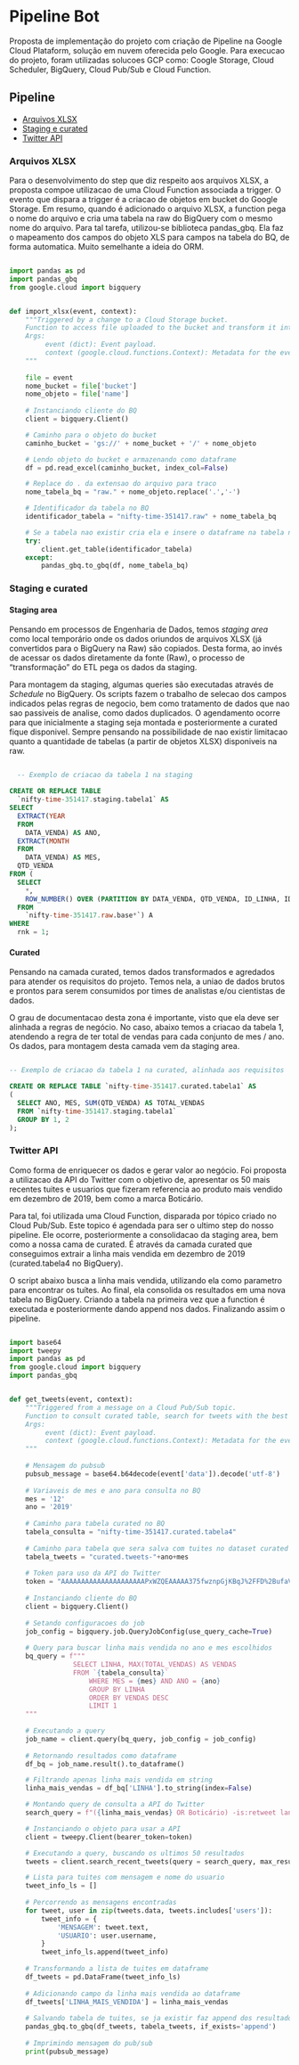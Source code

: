 # Pipeline Bot
Proposta de implementação do projeto com criação de Pipeline na Google Cloud Plataform, solução em nuvem oferecida pelo Google. Para execucao do projeto, foram utilizadas solucoes GCP como: Coogle Storage, Cloud Scheduler, BigQuery, Cloud Pub/Sub e Cloud Function.


## Pipeline

<!-- TOC start -->
- [Arquivos XLSX](#arquivos-xlsx)
- [Staging e curated](#staging-e-curated)
- [Twitter API](#twitter-api)
<!-- TOC end -->

### Arquivos XLSX

Para o desenvolvimento do step que diz respeito aos arquivos XLSX, a proposta compoe utilizacao de uma Cloud Function associada a trigger. O evento que dispara a trigger é a criacao de objetos em bucket do Google Storage. Em resumo, quando é adicionado o arquivo XLSX, a function pega o nome do arquivo e cria uma tabela na raw do BigQuery com o mesmo nome do arquivo. Para tal tarefa, utilizou-se biblioteca pandas_gbq. Ela faz o mapeamento dos campos do objeto XLS para campos na tabela do BQ, de forma automatica. Muito semelhante a ideia do ORM.

~~~python

import pandas as pd
import pandas_gbq
from google.cloud import bigquery


def import_xlsx(event, context):
    """Triggered by a change to a Cloud Storage bucket. 
    Function to access file uploaded to the bucket and transform it into a table in Bq.
    Args:
         event (dict): Event payload.
         context (google.cloud.functions.Context): Metadata for the event.
    """
    
    file = event
    nome_bucket = file['bucket']
    nome_objeto = file['name']
     
    # Instanciando cliente do BQ
    client = bigquery.Client()

    # Caminho para o objeto do bucket
    caminho_bucket = 'gs://' + nome_bucket + '/' + nome_objeto

    # Lendo objeto do bucket e armazenando como dataframe
    df = pd.read_excel(caminho_bucket, index_col=False)

    # Replace do . da extensao do arquivo para traco
    nome_tabela_bq = "raw." + nome_objeto.replace('.','-')

    # Identificador da tabela no BQ
    identificador_tabela = "nifty-time-351417.raw" + nome_tabela_bq

    # Se a tabela nao existir cria ela e insere o dataframe na tabela nova
    try:
        client.get_table(identificador_tabela)
    except:
        pandas_gbq.to_gbq(df, nome_tabela_bq)

~~~

### Staging e curated


#### Staging area

Pensando em processos de Engenharia de Dados, temos *staging area* como local temporário onde os dados oriundos de arquivos XLSX (já convertidos para o BigQuery na Raw) são copiados. Desta forma, ao invés de acessar os dados diretamente da fonte (Raw), o processo de “transformação” do ETL pega os dados da staging.

Para montagem da staging, algumas queries são executadas através de *Schedule* no BigQuery. Os scripts fazem o trabalho de selecao dos campos indicados pelas regras de negocio, bem como tratamento de dados que nao sao passiveis de analise, como dados duplicados. O agendamento ocorre para que inicialmente a staging seja montada e posteriormente a curated fique disponivel. Sempre pensando na possibilidade de nao existir limitacao quanto a quantidade de tabelas (a partir de objetos XLSX) disponiveis na raw.

~~~sql

  -- Exemplo de criacao da tabela 1 na staging

CREATE OR REPLACE TABLE
  `nifty-time-351417.staging.tabela1` AS
SELECT
  EXTRACT(YEAR
  FROM
    DATA_VENDA) AS ANO,
  EXTRACT(MONTH
  FROM
    DATA_VENDA) AS MES,
  QTD_VENDA
FROM (
  SELECT
    *,
    ROW_NUMBER() OVER (PARTITION BY DATA_VENDA, QTD_VENDA, ID_LINHA, ID_MARCA) AS rnk
  FROM
    `nifty-time-351417.raw.base*`) A
WHERE
  rnk = 1;

~~~

#### Curated

Pensando na camada curated, temos dados transformados e agredados para atender os requisitos do projeto. Temos nela, a uniao de dados brutos e prontos para serem consumidos por times de analistas e/ou cientistas de dados.

O grau de documentacao desta zona é importante, visto que ela deve ser alinhada a regras de negócio. No caso, abaixo temos a criacao da tabela 1, atendendo a regra de ter total de vendas para cada conjunto de mes / ano. Os dados, para montagem desta camada vem da staging area.

~~~sql

-- Exemplo de criacao da tabela 1 na curated, alinhada aos requisitos

CREATE OR REPLACE TABLE `nifty-time-351417.curated.tabela1` AS 
(
  SELECT ANO, MES, SUM(QTD_VENDA) AS TOTAL_VENDAS
  FROM `nifty-time-351417.staging.tabela1`
  GROUP BY 1, 2
);

~~~


### Twitter API

Como forma de enriquecer os dados e gerar valor ao negócio. Foi proposta a utilizacao da API do Twitter com o objetivo de, apresentar os 50 mais recentes tuites e usuarios que fizeram referencia ao produto mais vendido em dezembro de 2019, bem como a marca Boticário.

Para tal, foi utilizada uma Cloud Function, disparada por tópico criado no Cloud Pub/Sub. Este topico é agendada para ser o ultimo step do nosso pipeline. Ele ocorre, posteriormente a consolidacao da staging area, bem como a nossa cama de curated. É através da camada curated que conseguimos extrair a linha mais vendida em dezembro de 2019 (curated.tabela4 no BigQuery).

O script abaixo busca a linha mais vendida, utilizando ela como parametro para encontrar os tuítes. Ao final, ela consolida os resultados em uma nova tabela no BigQuery. Criando a tabela na primeira vez que a function é executada e posteriormente dando append nos dados. Finalizando assim o pipeline.


~~~python

import base64
import tweepy
import pandas as pd
from google.cloud import bigquery
import pandas_gbq


def get_tweets(event, context):
    """Triggered from a message on a Cloud Pub/Sub topic. 
    Function to consult curated table, search for tweets with the best selling line and save results in BQ.
    Args:
         event (dict): Event payload.
         context (google.cloud.functions.Context): Metadata for the event.
    """
    
    # Mensagem do pubsub
    pubsub_message = base64.b64decode(event['data']).decode('utf-8')
    
    # Variaveis de mes e ano para consulta no BQ
    mes = '12'
    ano = '2019'
    
    # Caminho para tabela curated no BQ
    tabela_consulta = "nifty-time-351417.curated.tabela4"
    
    # Caminho para tabela que sera salva com tuites no dataset curated
    tabela_tweets = "curated.tweets-"+ano+mes
    
    # Token para uso da API do Twitter
    token = "AAAAAAAAAAAAAAAAAAAAAPxWZQEAAAAA375fwznpGjKBqJ%2FFD%2BufaVbGBOo%3DQA3XWwzIAZOapm1ATAARWBRUemMVIQ4gO3hlZGw7msHZyKHFg6"
    
    # Instanciando cliente do BQ
    client = bigquery.Client()
    
    # Setando configuracoes do job
    job_config = bigquery.job.QueryJobConfig(use_query_cache=True)
    
    # Query para buscar linha mais vendida no ano e mes escolhidos
    bq_query = f"""
                SELECT LINHA, MAX(TOTAL_VENDAS) AS VENDAS
                FROM `{tabela_consulta}`
                    WHERE MES = {mes} AND ANO = {ano}
                    GROUP BY LINHA 
                    ORDER BY VENDAS DESC 
                    LIMIT 1
    """
    
    # Executando a query
    job_name = client.query(bq_query, job_config = job_config)
    
    # Retornando resultados como dataframe
    df_bq = job_name.result().to_dataframe()

    # Filtrando apenas linha mais vendida em string
    linha_mais_vendas = df_bq['LINHA'].to_string(index=False)

    # Montando query de consulta a API do Twitter
    search_query = f"({linha_mais_vendas} OR Boticário) -is:retweet lang:pt"

    # Instanciando o objeto para usar a API
    client = tweepy.Client(bearer_token=token)

    # Executando a query, buscando os ultimos 50 resultados
    tweets = client.search_recent_tweets(query = search_query, max_results = 50, user_fields = ["username"], expansions='author_id')

    # Lista para tuites com mensagem e nome do usuario
    tweet_info_ls = []
    
    # Percorrendo as mensagens encontradas
    for tweet, user in zip(tweets.data, tweets.includes['users']):
        tweet_info = {
            'MENSAGEM': tweet.text,
            'USUARIO': user.username,
        }
        tweet_info_ls.append(tweet_info)
        
    # Transformando a lista de tuites em dataframe
    df_tweets = pd.DataFrame(tweet_info_ls)
    
    # Adicionando campo da linha mais vendida ao dataframe
    df_tweets['LINHA_MAIS_VENDIDA'] = linha_mais_vendas
    
    # Salvando tabela de tuites, se ja existir faz append dos resultados
    pandas_gbq.to_gbq(df_tweets, tabela_tweets, if_exists='append')
    
    # Imprimindo mensagem do pub/sub
    print(pubsub_message)
~~~
        
